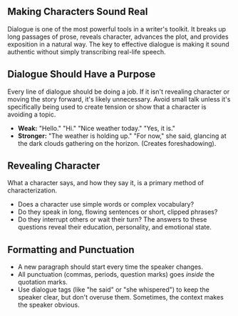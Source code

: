 ## Making Characters Sound Real
Dialogue is one of the most powerful tools in a writer's toolkit. It breaks up long passages of prose, reveals character, advances the plot, and provides exposition in a natural way. The key to effective dialogue is making it sound authentic without simply transcribing real-life speech.

## Dialogue Should Have a Purpose
Every line of dialogue should be doing a job. If it isn't revealing character or moving the story forward, it's likely unnecessary. Avoid small talk unless it's specifically being used to create tension or show that a character is avoiding a topic.
- **Weak:** "Hello." "Hi." "Nice weather today." "Yes, it is."
- **Stronger:** "The weather is holding up." "For now," she said, glancing at the dark clouds gathering on the horizon. (Creates foreshadowing).

## Revealing Character
What a character says, and how they say it, is a primary method of characterization.
- Does a character use simple words or complex vocabulary?
- Do they speak in long, flowing sentences or short, clipped phrases?
- Do they interrupt others or wait their turn?
The answers to these questions reveal their education, personality, and emotional state.

## Formatting and Punctuation
- A new paragraph should start every time the speaker changes.
- All punctuation (commas, periods, question marks) goes *inside* the quotation marks.
- Use dialogue tags (like "he said" or "she whispered") to keep the speaker clear, but don't overuse them. Sometimes, the context makes the speaker obvious.
